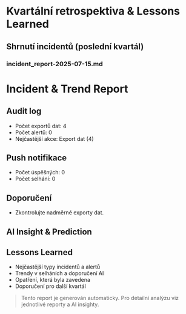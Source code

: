 # Kvartální retrospektiva & Lessons Learned

## Shrnutí incidentů (poslední kvartál)
### incident_report-2025-07-15.md
# Incident & Trend Report

## Audit log
- Počet exportů dat: 4
- Počet alertů: 0
- Nejčastější akce: Export dat (4)

## Push notifikace
- Počet úspěšných: 0
- Počet selhání: 0

## Doporučení
- Zkontrolujte nadměrné exporty dat.



## AI Insight & Prediction

## Lessons Learned
- Nejčastější typy incidentů a alertů
- Trendy v selháních a doporučení AI
- Opatření, která byla zavedena
- Doporučení pro další kvartál

> Tento report je generován automaticky. Pro detailní analýzu viz jednotlivé reporty a AI insighty.
